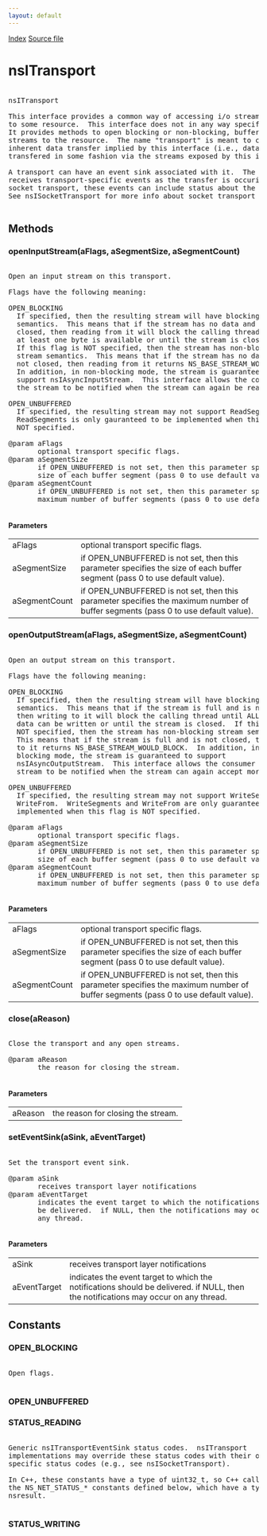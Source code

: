 ```yaml
---
layout: default
---
```

<div id='links'><a href="../index.html">Index</a>
<a href="http://dxr.mozilla.org/mozilla-central/source/netwerk/base/public/nsITransport.idl">Source file</a>
</div>

# nsITransport #
<pre>  
nsITransport  
  
This interface provides a common way of accessing i/o streams connected  
to some resource.  This interface does not in any way specify the resource.  
It provides methods to open blocking or non-blocking, buffered or unbuffered  
streams to the resource.  The name "transport" is meant to connote the   
inherent data transfer implied by this interface (i.e., data is being  
transfered in some fashion via the streams exposed by this interface).  
  
A transport can have an event sink associated with it.  The event sink   
receives transport-specific events as the transfer is occuring.  For a  
socket transport, these events can include status about the connection.  
See nsISocketTransport for more info about socket transport specifics.  
  
</pre>
## Methods ##

### openInputStream(aFlags, aSegmentSize, aSegmentCount) ###
<pre>  
Open an input stream on this transport.  
  
Flags have the following meaning:  
  
OPEN_BLOCKING  
  If specified, then the resulting stream will have blocking stream  
  semantics.  This means that if the stream has no data and is not  
  closed, then reading from it will block the calling thread until  
  at least one byte is available or until the stream is closed.  
  If this flag is NOT specified, then the stream has non-blocking  
  stream semantics.  This means that if the stream has no data and is  
  not closed, then reading from it returns NS_BASE_STREAM_WOULD_BLOCK.  
  In addition, in non-blocking mode, the stream is guaranteed to   
  support nsIAsyncInputStream.  This interface allows the consumer of  
  the stream to be notified when the stream can again be read.  
  
OPEN_UNBUFFERED  
  If specified, the resulting stream may not support ReadSegments.  
  ReadSegments is only gauranteed to be implemented when this flag is  
  NOT specified.  
  
@param aFlags  
       optional transport specific flags.  
@param aSegmentSize  
       if OPEN_UNBUFFERED is not set, then this parameter specifies the  
       size of each buffer segment (pass 0 to use default value).  
@param aSegmentCount  
       if OPEN_UNBUFFERED is not set, then this parameter specifies the  
       maximum number of buffer segments (pass 0 to use default value).  
  
</pre>
#### Parameters ####

<table>

<tr>
<td>aFlags</td>
<td>       optional transport specific flags.  
</td>
</tr>

<tr>
<td>aSegmentSize</td>
<td>       if OPEN_UNBUFFERED is not set, then this parameter specifies the  
       size of each buffer segment (pass 0 to use default value).  
</td>
</tr>

<tr>
<td>aSegmentCount</td>
<td>       if OPEN_UNBUFFERED is not set, then this parameter specifies the  
       maximum number of buffer segments (pass 0 to use default value).  
</td>
</tr>

</table>

### openOutputStream(aFlags, aSegmentSize, aSegmentCount) ###
<pre>  
Open an output stream on this transport.  
  
Flags have the following meaning:  
  
OPEN_BLOCKING  
  If specified, then the resulting stream will have blocking stream  
  semantics.  This means that if the stream is full and is not closed,  
  then writing to it will block the calling thread until ALL of the  
  data can be written or until the stream is closed.  If this flag is  
  NOT specified, then the stream has non-blocking stream semantics.  
  This means that if the stream is full and is not closed, then writing  
  to it returns NS_BASE_STREAM_WOULD_BLOCK.  In addition, in non-  
  blocking mode, the stream is guaranteed to support  
  nsIAsyncOutputStream.  This interface allows the consumer of the  
  stream to be notified when the stream can again accept more data.  
  
OPEN_UNBUFFERED  
  If specified, the resulting stream may not support WriteSegments and  
  WriteFrom.  WriteSegments and WriteFrom are only guaranteed to be  
  implemented when this flag is NOT specified.  
  
@param aFlags  
       optional transport specific flags.  
@param aSegmentSize  
       if OPEN_UNBUFFERED is not set, then this parameter specifies the  
       size of each buffer segment (pass 0 to use default value).  
@param aSegmentCount  
       if OPEN_UNBUFFERED is not set, then this parameter specifies the  
       maximum number of buffer segments (pass 0 to use default value).  
  
</pre>
#### Parameters ####

<table>

<tr>
<td>aFlags</td>
<td>       optional transport specific flags.  
</td>
</tr>

<tr>
<td>aSegmentSize</td>
<td>       if OPEN_UNBUFFERED is not set, then this parameter specifies the  
       size of each buffer segment (pass 0 to use default value).  
</td>
</tr>

<tr>
<td>aSegmentCount</td>
<td>       if OPEN_UNBUFFERED is not set, then this parameter specifies the  
       maximum number of buffer segments (pass 0 to use default value).  
</td>
</tr>

</table>

### close(aReason) ###
<pre>  
Close the transport and any open streams.  
  
@param aReason  
       the reason for closing the stream.  
  
</pre>
#### Parameters ####

<table>

<tr>
<td>aReason</td>
<td>       the reason for closing the stream.  
</td>
</tr>

</table>

### setEventSink(aSink, aEventTarget) ###
<pre>  
Set the transport event sink.  
  
@param aSink  
       receives transport layer notifications  
@param aEventTarget  
       indicates the event target to which the notifications should  
       be delivered.  if NULL, then the notifications may occur on  
       any thread.  
  
</pre>
#### Parameters ####

<table>

<tr>
<td>aSink</td>
<td>       receives transport layer notifications  
</td>
</tr>

<tr>
<td>aEventTarget</td>
<td>       indicates the event target to which the notifications should  
       be delivered.  if NULL, then the notifications may occur on  
       any thread.  
</td>
</tr>

</table>

## Constants ##

### OPEN_BLOCKING ###
<pre>  
Open flags.  
  
</pre>
### OPEN_UNBUFFERED ###

### STATUS_READING ###
<pre>  
Generic nsITransportEventSink status codes.  nsITransport  
implementations may override these status codes with their own more  
specific status codes (e.g., see nsISocketTransport).  
  
In C++, these constants have a type of uint32_t, so C++ callers must use  
the NS_NET_STATUS_* constants defined below, which have a type of  
nsresult.  
  
</pre>
### STATUS_WRITING ###
